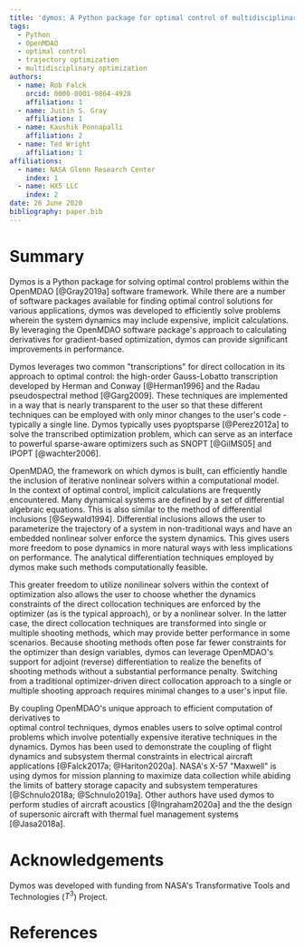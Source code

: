 ```yaml
---
title: 'dymos: A Python package for optimal control of multidisciplinary systems'
tags:
  - Python
  - OpenMDAO
  - optimal control
  - trajectory optimization
  - multidisciplinary optimization
authors:
  - name: Rob Falck
    orcid: 0000-0001-9864-4928
    affiliation: 1
  - name: Justin S. Gray
    affiliation: 1
  - name: Kaushik Ponnapalli
    affiliation: 2
  - name: Ted Wright
    affiliation: 1
affiliations:
  - name: NASA Glenn Research Center
    index: 1
  - name: HX5 LLC
    index: 2
date: 26 June 2020
bibliography: paper.bib
---
```


# Summary

Dymos is a Python package for solving optimal control problems within
the OpenMDAO [@Gray2019a] software framework.  While there are a number of software
packages available for finding optimal control solutions for various applications,
dymos was developed to efficiently solve problems wherein the system dynamics
may include expensive, implicit calculations.  By leveraging the OpenMDAO software
package's approach to calculating derivatives for gradient-based optimization,
dymos can provide significant improvements in performance.

Dymos leverages two common "transcriptions" for direct collocation in its approach to optimal control:
the high-order Gauss-Lobatto transcription developed by Herman and Conway [@Herman1996]
and the Radau pseudospectral method [@Garg2009].  These techniques are implemented
in a way that is nearly transparent to the user so that these different
techniques can be employed with only minor changes to the user's code - typically a single line.
Dymos typically uses pyoptsparse [@Perez2012a] to solve the transcribed optimization problem, which
can serve as an interface to powerful sparse-aware optimizers such as SNOPT [@GilMS05] and IPOPT [@wachter2006].

OpenMDAO, the framework on which dymos is built, can efficiently handle
the inclusion of iterative nonlinear solvers within a computational model.  
In the context of optimal control, implicit calculations are frequently encountered.
Many dynamical systems are defined by a set of differential algebraic equations.
This is also similar to the method of differential inclusions [@Seywald1994].
Differential inclusions allows the user to parameterize the trajectory
of a system in non-traditional ways and have an embedded nonlinear solver enforce
the system dynamics.  This gives users more freedom to pose dynamics in
more natural ways with less implications on performance.  The analytical differentiation
techniques employed by dymos make such methods computationally feasible.

This greater freedom to utilize nonilinear solvers within the context of optimization
also allows the user to choose whether the dynamics constraints of the direct collocation
techniques are enforced by the optimizer (as is the typical approach), or by a nonlinear
solver.  In the latter case, the direct collocation techniques are transformed into
single or multiple shooting methods, which may provide better performance in some scenarios.
Because shooting methods often pose far fewer constraints for the optimizer than design variables,
dymos can leverage OpenMDAO's support for adjoint (reverse) differentiation to realize the benefits
of shooting methods without a substantial performance penalty.  Switching from a traditional
optimizer-driven direct collocation approach to a single or multiple shooting approach requires
minimal changes to a user's input file.

By coupling OpenMDAO's unique approach to efficient computation of derivatives to  
optimal control techniques, dymos enables users to solve optimal control
problems which involve potentially expensive iterative techniques in the dynamics.
Dymos has been used to demonstrate the coupling of flight dynamics and subsystem
thermal constraints in electrical aircraft applications [@Falck2017a; @Hariton2020a].
NASA's X-57 "Maxwell" is using dymos for mission planning to maximize
data collection while abiding the limits of battery storage capacity and
subsystem temperatures [@Schnulo2018a; @Schnulo2019a].  Other authors have
used dymos to perform studies of aircraft acoustics [@Ingraham2020a] and
the the design of supersonic aircraft with thermal fuel management systems [@Jasa2018a].

# Acknowledgements

Dymos was developed with funding from NASA's Transformative Tools and Technologies ($T^3$) Project.

# References
